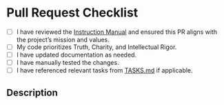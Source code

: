 # Pull Request Checklist

- [ ] I have reviewed the [Instruction Manual](../docs/InstructionManual.md) and ensured this PR aligns with the project’s mission and values.
- [ ] My code prioritizes Truth, Charity, and Intellectual Rigor.
- [ ] I have updated documentation as needed.
- [ ] I have manually tested the changes.
- [ ] I have referenced relevant tasks from [TASKS.md](../docs/TASKS.md) if applicable.

## Description

<!-- Please describe your changes and reference any relevant issues or tasks. -->
